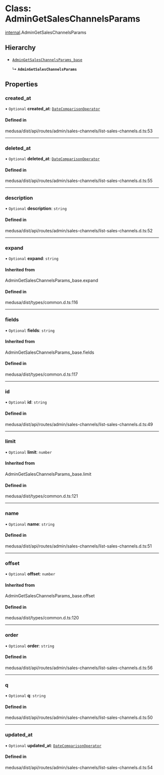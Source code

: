 # Class: AdminGetSalesChannelsParams

[internal](../modules/internal-20.md).AdminGetSalesChannelsParams

## Hierarchy

- [`AdminGetSalesChannelsParams_base`](../modules/internal-20.md#admingetsaleschannelsparams_base)

  ↳ **`AdminGetSalesChannelsParams`**

## Properties

### created\_at

• `Optional` **created\_at**: [`DateComparisonOperator`](internal-2.DateComparisonOperator.md)

#### Defined in

medusa/dist/api/routes/admin/sales-channels/list-sales-channels.d.ts:53

___

### deleted\_at

• `Optional` **deleted\_at**: [`DateComparisonOperator`](internal-2.DateComparisonOperator.md)

#### Defined in

medusa/dist/api/routes/admin/sales-channels/list-sales-channels.d.ts:55

___

### description

• `Optional` **description**: `string`

#### Defined in

medusa/dist/api/routes/admin/sales-channels/list-sales-channels.d.ts:52

___

### expand

• `Optional` **expand**: `string`

#### Inherited from

AdminGetSalesChannelsParams\_base.expand

#### Defined in

medusa/dist/types/common.d.ts:116

___

### fields

• `Optional` **fields**: `string`

#### Inherited from

AdminGetSalesChannelsParams\_base.fields

#### Defined in

medusa/dist/types/common.d.ts:117

___

### id

• `Optional` **id**: `string`

#### Defined in

medusa/dist/api/routes/admin/sales-channels/list-sales-channels.d.ts:49

___

### limit

• `Optional` **limit**: `number`

#### Inherited from

AdminGetSalesChannelsParams\_base.limit

#### Defined in

medusa/dist/types/common.d.ts:121

___

### name

• `Optional` **name**: `string`

#### Defined in

medusa/dist/api/routes/admin/sales-channels/list-sales-channels.d.ts:51

___

### offset

• `Optional` **offset**: `number`

#### Inherited from

AdminGetSalesChannelsParams\_base.offset

#### Defined in

medusa/dist/types/common.d.ts:120

___

### order

• `Optional` **order**: `string`

#### Defined in

medusa/dist/api/routes/admin/sales-channels/list-sales-channels.d.ts:56

___

### q

• `Optional` **q**: `string`

#### Defined in

medusa/dist/api/routes/admin/sales-channels/list-sales-channels.d.ts:50

___

### updated\_at

• `Optional` **updated\_at**: [`DateComparisonOperator`](internal-2.DateComparisonOperator.md)

#### Defined in

medusa/dist/api/routes/admin/sales-channels/list-sales-channels.d.ts:54
